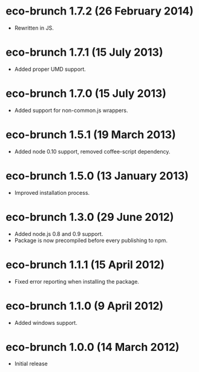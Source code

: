 # eco-brunch 1.7.2 (26 February 2014)
* Rewritten in JS.

# eco-brunch 1.7.1 (15 July 2013)
* Added proper UMD support.

# eco-brunch 1.7.0 (15 July 2013)
* Added support for non-common.js wrappers.

# eco-brunch 1.5.1 (19 March 2013)
* Added node 0.10 support, removed coffee-script dependency.

# eco-brunch 1.5.0 (13 January 2013)
* Improved installation process.

# eco-brunch 1.3.0 (29 June 2012)
* Added node.js 0.8 and 0.9 support.
* Package is now precompiled before every publishing to npm.

# eco-brunch 1.1.1 (15 April 2012)
* Fixed error reporting when installing the package.

# eco-brunch 1.1.0 (9 April 2012)
* Added windows support.

# eco-brunch 1.0.0 (14 March 2012)
* Initial release

